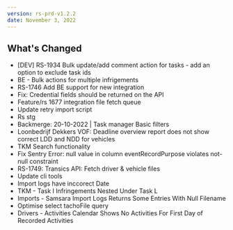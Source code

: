 ```yaml
---
version: rs-prd-v1.2.2
date: November 3, 2022
---
```


## What's Changed
* [DEV] RS-1934 Bulk update/add comment action for tasks - add an option to exclude task ids
* BE - Bulk actions for multiple infrigements
* RS-1746 Add BE support for new integration
* Fix: Credential fields should be returned on the API
* Feature/rs 1677 integration file fetch queue
* Update retry import script
* Rs stg
* Backmerge: 20-10-2022 | Task manager Basic filters
* Loonbedrijf Dekkers VOF: Deadline overview report does not show correct LDD and NDD for vehicles
* TKM Search functionality
* Fix Sentry Error: null value in column eventRecordPurpose violates not-null constraint
* RS-1749: Transics API: Fetch driver & vehicle files
* Update cli tools
* Import logs have inccorect Date
* TKM - Task I Infringements Nested Under Task L
* Imports - Samsara Import Logs Returns Some Entries With Null Filename
* Optimise select tachoFile query
* Drivers - Activities Calendar Shows No Activities For First Day of Recorded Activities